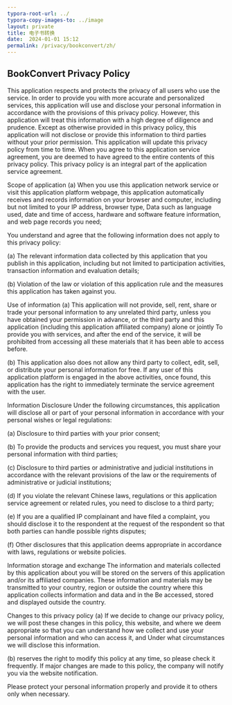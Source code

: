 ```yaml
---
typora-root-url: ../
typora-copy-images-to: ../image
layout: private
title: 电子书转换
date:  2024-01-01 15:12
permalink: /privacy/bookconvert/zh/
---
```


## BookConvert Privacy Policy


This application respects and protects the privacy of all users who use the service. In order to provide you with more accurate and personalized services, this application will use and disclose your personal information in accordance with the provisions of this privacy policy. However, this application will treat this information with a high degree of diligence and prudence. Except as otherwise provided in this privacy policy, this application will not disclose or provide this information to third parties without your prior permission. This application will update this privacy policy from time to time. When you agree to this application service agreement, you are deemed to have agreed to the entire contents of this privacy policy. This privacy policy is an integral part of the application service agreement.

Scope of application
(a) When you use this application network service or visit this application platform webpage, this application automatically receives and records information on your browser and computer, including but not limited to your IP address, browser type, Data such as language used, date and time of access, hardware and software feature information, and web page records you need;

You understand and agree that the following information does not apply to this privacy policy:

(a) The relevant information data collected by this application that you publish in this application, including but not limited to participation activities, transaction information and evaluation details;

(b) Violation of the law or violation of this application rule and the measures this application has taken against you.

Use of information
(a) This application will not provide, sell, rent, share or trade your personal information to any unrelated third party, unless you have obtained your permission in advance, or the third party and this application (including this application affiliated company) alone or jointly To provide you with services, and after the end of the service, it will be prohibited from accessing all these materials that it has been able to access before.

(b) This application also does not allow any third party to collect, edit, sell, or distribute your personal information for free. If any user of this application platform is engaged in the above activities, once found, this application has the right to immediately terminate the service agreement with the user.

Information Disclosure
Under the following circumstances, this application will disclose all or part of your personal information in accordance with your personal wishes or legal regulations:

(a) Disclosure to third parties with your prior consent;

(b) To provide the products and services you request, you must share your personal information with third parties;

(c) Disclosure to third parties or administrative and judicial institutions in accordance with the relevant provisions of the law or the requirements of administrative or judicial institutions;

(d) If you violate the relevant Chinese laws, regulations or this application service agreement or related rules, you need to disclose to a third party;

(e) If you are a qualified IP complainant and have filed a complaint, you should disclose it to the respondent at the request of the respondent so that both parties can handle possible rights disputes;

(f) Other disclosures that this application deems appropriate in accordance with laws, regulations or website policies.

Information storage and exchange
The information and materials collected by this application about you will be stored on the servers of this application and/or its affiliated companies. These information and materials may be transmitted to your country, region or outside the country where this application collects information and data and in the Be accessed, stored and displayed outside the country.

Changes to this privacy policy
(a) If we decide to change our privacy policy, we will post these changes in this policy, this website, and where we deem appropriate so that you can understand how we collect and use your personal information and who can access it, and Under what circumstances we will disclose this information.

(b) reserves the right to modify this policy at any time, so please check it frequently. If major changes are made to this policy, the company will notify you via the website notification.

Please protect your personal information properly and provide it to others only when necessary.
